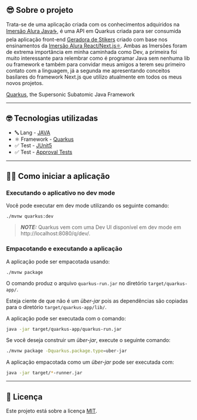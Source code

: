 ## 😎 Sobre o projeto

Trata-se de uma aplicação criada com os conhecimentos adquiridos na [Imersão Alura Java☕](https://github.com/Sandrolaxx/imersao-alura-java), é uma API em Quarkus criada para ser consumida pela aplicação front-end [Geradora de Stikers](https://github.com/Sandrolaxx/imersao-alura-next) criado com base nos ensinamentos da [Imersão Alura React/Next.js⚛️](https://github.com/alura-challenges/aluraquiz-base). Ambas as Imersões foram de extrema importância em minha caminhada como Dev, a primeira foi muito interessante para relembrar como é programar Java sem nenhuma lib ou framework e também para convidar meus amigos a terem seu primeiro contato com a linguagem, já a segunda me apresentando conceitos basilares do framework Next.js que utilizo atualmente em todos os meus novos projetos.

[Quarkus](), the Supersonic Subatomic Java Framework

---

## 🤓 Tecnologias utilizadas

* 🔤 Lang - [JAVA](https://www.java.com/pt-BR/)
* ⚛️ Framework - [Quarkus](https://quarkus.io/)
* ✅ Test - [JUnit5](https://junit.org/junit5/)
* ✅ Test - [Approval Tests](https://approvaltests.com/)

---

## 🧑‍💻 Como iniciar a aplicação

### Executando o aplicativo no dev mode

Você pode executar em dev mode utilizando os seguinte comando:
```script de shell
./mvnw quarkus:dev
```

> **_NOTE:_** Quarkus vem com uma Dev UI disponível em dev mode em http://localhost:8080/q/dev/.

### Empacotando e executando a aplicação

A aplicação pode ser empacotada usando:
```script de shell
./mvnw package
```
O comando produz o arquivo `quarkus-run.jar` no diretório `target/quarkus-app/`.

Esteja ciente de que não é um _über-jar_ pois as dependências são copiadas para o diretório `target/quarkus-app/lib/`.

A aplicação pode ser executada com o comando: 
```bash
java -jar target/quarkus-app/quarkus-run.jar
```

Se você deseja construir um _über-jar_, execute o seguinte comando:
```bash
./mvnw package -Dquarkus.package.type=uber-jar
```

A aplicação empacotada como um _über-jar_ pode ser executada com: 
```bash
java -jar target/*-runner.jar
```

---

## 📃 Licença

Este projeto está sobre a licença [MIT](LICENSE).